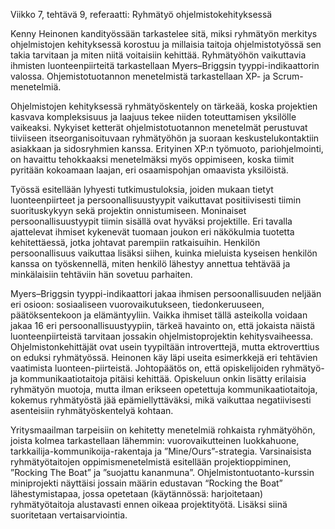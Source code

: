 Viikko 7, tehtävä 9, referaatti: Ryhmätyö ohjelmistokehityksessä

Kenny Heinonen kandityössään tarkastelee sitä, miksi ryhmätyön merkitys ohjelmistojen kehityksessä korostuu ja millaisia taitoja ohjelmistotyössä sen takia tarvitaan ja miten niitä voitaisiin kehittää. Ryhmätyöhön vaikuttavia ihmisten luonteenpiirteitä tarkastellaan Myers–Briggsin tyyppi-indikaattorin valossa. Ohjemistotuotannon menetelmistä tarkastellaan XP- ja Scrum-menetelmiä.

Ohjelmistojen kehityksessä ryhmätyöskentely on tärkeää, koska projektien kasvava kompleksisuus ja laajuus tekee niiden toteuttamisen yksilölle vaikeaksi. Nykyiset ketterät ohjelmistotuotannon menetelmät perustuvat tiiviiseen itseorganisoituvaan ryhmätyöhön ja suoraan keskustelukontaktiin asiakkaan ja sidosryhmien kanssa. Erityinen XP:n työmuoto, pariohjelmointi, on havaittu tehokkaaksi menetelmäksi myös oppimiseen, koska tiimit pyritään kokoamaan laajan, eri osaamispohjan omaavista yksilöistä.

Työssä esitellään lyhyesti tutkimustuloksia, joiden mukaan tietyt luonteenpiirteet ja persoonallisuustyypit vaikuttavat positiivisesti tiimin suorituskykyyn sekä projektin onnistumiseen. Moninaiset persoonallisuustyypit tiimin sisällä ovat hyväksi projektille. Eri tavalla ajattelevat ihmiset kykenevät tuomaan joukon eri näkökulmia tuotetta kehitettäessä, jotka johtavat parempiin ratkaisuihin. Henkilön persoonallisuus vaikuttaa lisäksi siihen, kuinka mieluista kyseisen henkilön kanssa on työskennellä, miten henkilö lähestyy annettua tehtävää ja minkälaisiin tehtäviin hän sovetuu parhaiten.

Myers–Briggsin tyyppi-indikaattori jakaa ihmisen persoonallisuuden neljään eri osioon: sosiaaliseen vuorovaikutukseen, tiedonkeruuseen, päätöksentekoon ja elämäntyyliin. Vaikka ihmiset tällä asteikolla voidaan jakaa 16 eri persoonallisuustyypiin, tärkeä havainto on, että jokaista näistä luonteenpiirteistä tarvitaan jossakin ohjelmistoprojektin kehitysvaiheessa. Ohjelmistonkehittäjät ovat usein tyypiltään introverttejä, mutta ektroverttius on eduksi ryhmätyössä. Heinonen käy läpi useita esimerkkejä eri tehtävien vaatimista luonteen-piirteistä. Johtopäätös on, että opiskelijoiden ryhmätyö- ja kommunikaatiotaitoja pitäisi kehittää. Opiskeluun onkin lisätty erilaisia ryhmätyön muotoja, mutta ilman erikseen opetettuja kommunikaatiotaitoja, kokemus ryhmätyöstä jää epämiellyttäväksi, mikä vaikuttaa negatiivisesti asenteisiin ryhmätyöskentelyä kohtaan.

Yritysmaailman tarpeisiin on kehitetty menetelmiä rohkaista ryhmätyöhön, joista kolmea tarkastellaan lähemmin: vuorovaikutteinen luokkahuone, tarkkailija-kommunikoija-rakentaja ja ”Mine/Ours”-strategia. Varsinaisista ryhmätyötaitojen oppimismenetelmistä esitellään projektioppiminen, ”Rocking The Boat” ja ”suojattu kananmuna”. Ohjelmistontuotanto-kurssin miniprojekti näyttäisi jossain määrin edustavan “Rocking the Boat” lähestymistapaa, jossa opetetaan (käytännössä: harjoitetaan) ryhmätyötaitoja alustavasti ennen oikeaa projektityötä. Lisäksi siinä suoritetaan vertaisarviointia.
